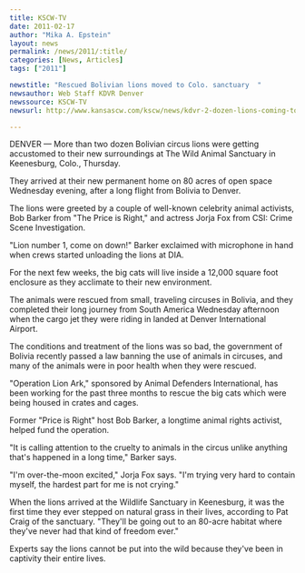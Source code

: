 ```yaml
---
title: KSCW-TV
date: 2011-02-17
author: "Mika A. Epstein"
layout: news
permalink: /news/2011/:title/
categories: [News, Articles]
tags: ["2011"]

newstitle: "Rescued Bolivian lions moved to Colo. sanctuary  "
newsauthor: Web Staff KDVR Denver  
newssource: KSCW-TV  
newsurl: http://www.kansascw.com/kscw/news/kdvr-2-dozen-lions-coming-to-colorado-20110214,0,3636759.story  

---
```


DENVER &#8212; More than two dozen Bolivian circus lions were getting accustomed to their new surroundings at The Wild Animal Sanctuary in Keenesburg, Colo., Thursday.

They arrived at their new permanent home on 80 acres of open space Wednesday evening, after a long flight from Bolivia to Denver.

The lions were greeted by a couple of well-known celebrity animal activists, Bob Barker from "The Price is Right," and actress Jorja Fox from CSI: Crime Scene Investigation.

"Lion number 1, come on down!" Barker exclaimed with microphone in hand when crews started unloading the lions at DIA.

For the next few weeks, the big cats will live inside a 12,000 square foot enclosure as they acclimate to their new environment.

The animals were rescued from small, traveling circuses in Bolivia, and they completed their long journey from South America Wednesday afternoon when the cargo jet they were riding in landed at Denver International Airport.

The conditions and treatment of the lions was so bad, the government of Bolivia recently passed a law banning the use of animals in circuses, and many of the animals were in poor health when they were rescued.

"Operation Lion Ark," sponsored by Animal Defenders International, has been working for the past three months to rescue the big cats which were being housed in crates and cages.

Former "Price is Right" host Bob Barker, a longtime animal rights activist, helped fund the operation. 

"It is calling attention to the cruelty to animals in the circus unlike anything that's happened in a long time," Barker says.

"I'm over-the-moon excited," Jorja Fox says. "I'm trying very hard to contain myself, the hardest part for me is not crying."

When the lions arrived at the Wildlife Sanctuary in Keenesburg, it was the first time they ever stepped on natural grass in their lives, according to Pat Craig of the sanctuary. "They'll be going out to an 80-acre habitat where they've never had that kind of freedom ever."

Experts say the lions cannot be put into the wild because they've been in captivity their entire lives.

